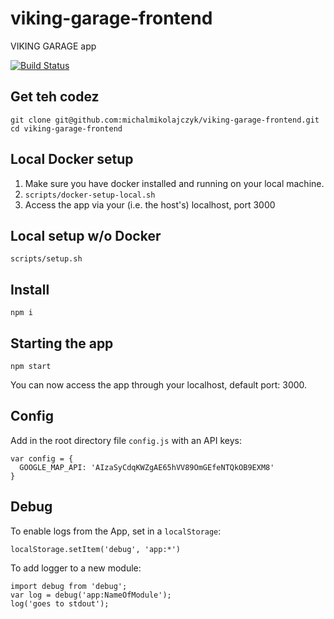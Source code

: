 # viking-garage-frontend
VIKING GARAGE app

[![Build Status](https://travis-ci.org/michalmikolajczyk/viking-garage-frontend.svg?branch=master)](https://travis-ci.org/michalmikolajczyk/viking-garage-frontend)

## Get teh codez
```
git clone git@github.com:michalmikolajczyk/viking-garage-frontend.git
cd viking-garage-frontend
```

## Local Docker setup
1. Make sure you have docker installed and running on your local machine.
2. `scripts/docker-setup-local.sh`
3. Access the app via your (i.e. the host's) localhost, port 3000

## Local setup w/o Docker
```
scripts/setup.sh
```

## Install
```
npm i
```

## Starting the app
```
npm start
```
You can now access the app through your localhost, default port: 3000.

## Config
Add in the root directory file `config.js` with an API keys:
```
var config = {
  GOOGLE_MAP_API: 'AIzaSyCdqKWZgAE65hVV89OmGEfeNTQkOB9EXM8'
}
```

## Debug
To enable logs from the App, set in a `localStorage`:
```
localStorage.setItem('debug', 'app:*')
```
To add logger to a new module:
```
import debug from 'debug';
var log = debug('app:NameOfModule');
log('goes to stdout');
```
